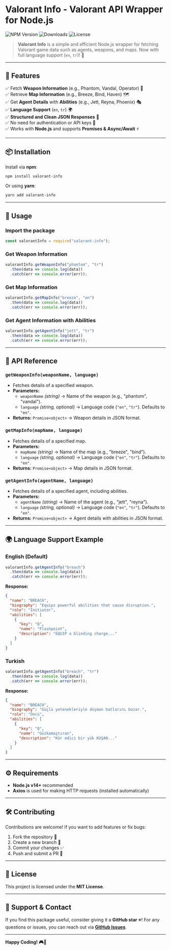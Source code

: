 # Valorant Info - Valorant API Wrapper for Node.js

![NPM Version](https://img.shields.io/npm/v/valorant-info?color=blue&style=flat-square)
![Downloads](https://img.shields.io/npm/dt/valorant-info?color=green&style=flat-square)
![License](https://img.shields.io/npm/l/valorant-info?style=flat-square)

> **Valorant Info** is a simple and efficient Node.js wrapper for fetching Valorant game data such as agents, weapons, and maps. Now with full language support (`en`, `tr`)! 🚀

---

## 📌 Features

✅ Fetch **Weapon Information** (e.g., Phantom, Vandal, Operator) 🔫  
✅ Retrieve **Map Information** (e.g., Breeze, Bind, Haven) 🗺️  
✅ Get **Agent Details** with **Abilities** (e.g., Jett, Reyna, Phoenix) 🎭  
✅ **Language Support** (`en`, `tr`) 🌍  
✅ **Structured and Clean JSON Responses** 🧹  
✅ No need for authentication or API keys 🔑  
✅ Works with **Node.js** and supports **Promises & Async/Await** ⚡  

---

## 📦 Installation

Install via **npm**:

```sh
npm install valorant-info
```

Or using **yarn**:

```sh
yarn add valorant-info
```

---

## 🚀 Usage

### Import the package

```js
const valorantInfo = require("valorant-info");
```

### Get Weapon Information
```js
valorantInfo.getWeaponInfo("phantom", "tr")
  .then(data => console.log(data))
  .catch(err => console.error(err));
```

### Get Map Information
```js
valorantInfo.getMapInfo("breeze", "en")
  .then(data => console.log(data))
  .catch(err => console.error(err));
```

### Get Agent Information with Abilities
```js
valorantInfo.getAgentInfo("jett", "tr")
  .then(data => console.log(data))
  .catch(err => console.error(err));
```

---

## 📜 API Reference

### `getWeaponInfo(weaponName, language)`
- Fetches details of a specified weapon.
- **Parameters:**
  - `weaponName` _(string)_ → Name of the weapon (e.g., "phantom", "vandal").
  - `language` _(string, optional)_ → Language code (`"en"`, `"tr"`). Defaults to `"en"`.
- **Returns:** `Promise<object>` → Weapon details in JSON format.

### `getMapInfo(mapName, language)`
- Fetches details of a specified map.
- **Parameters:**
  - `mapName` _(string)_ → Name of the map (e.g., "breeze", "bind").
  - `language` _(string, optional)_ → Language code (`"en"`, `"tr"`). Defaults to `"en"`.
- **Returns:** `Promise<object>` → Map details in JSON format.

### `getAgentInfo(agentName, language)`
- Fetches details of a specified agent, including abilities.
- **Parameters:**
  - `agentName` _(string)_ → Name of the agent (e.g., "jett", "reyna").
  - `language` _(string, optional)_ → Language code (`"en"`, `"tr"`). Defaults to `"en"`.
- **Returns:** `Promise<object>` → Agent details with abilities in JSON format.

---

## 🌍 Language Support Example

### English (Default)
```js
valorantInfo.getAgentInfo("breach")
  .then(data => console.log(data))
  .catch(err => console.error(err));
```
**Response:**
```json
{
  "name": "BREACH",
  "biography": "Equips powerful abilities that cause disruption.",
  "role": "Initiator",
  "abilities": [
    {
      "key": "Q",
      "name": "Flashpoint",
      "description": "EQUIP a blinding charge..."
    }
  ]
}
```

### Turkish
```js
valorantInfo.getAgentInfo("breach", "tr")
  .then(data => console.log(data))
  .catch(err => console.error(err));
```
**Response:**
```json
{
  "name": "BREACH",
  "biography": "Güçlü yetenekleriyle düşman hatlarını bozar.",
  "role": "Öncü",
  "abilities": [
    {
      "key": "Q",
      "name": "Gözkamaştıran",
      "description": "Kör edici bir yük KUŞAN..."
    }
  ]
}
```

---

## ⚙️ Requirements

- **Node.js v14+** recommended
- **Axios** is used for making HTTP requests (installed automatically)

---

## 🛠️ Contributing

Contributions are welcome! If you want to add features or fix bugs:
1. Fork the repository 📌
2. Create a new branch 🔧
3. Commit your changes ✅
4. Push and submit a PR 🚀

---

## 📜 License

This project is licensed under the **MIT License**.

---

## 🌟 Support & Contact

If you find this package useful, consider giving it a **GitHub star ⭐**! 
For any questions or issues, you can reach out via **[GitHub Issues](https://github.com/utkuberkaykoc/valorant-info/issues)**.

---

**Happy Coding! 🎮🚀**

